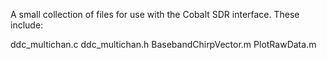 A small collection of files for use with the Cobalt SDR interface. These include:

ddc_multichan.c
ddc_multichan.h
BasebandChirpVector.m
PlotRawData.m

